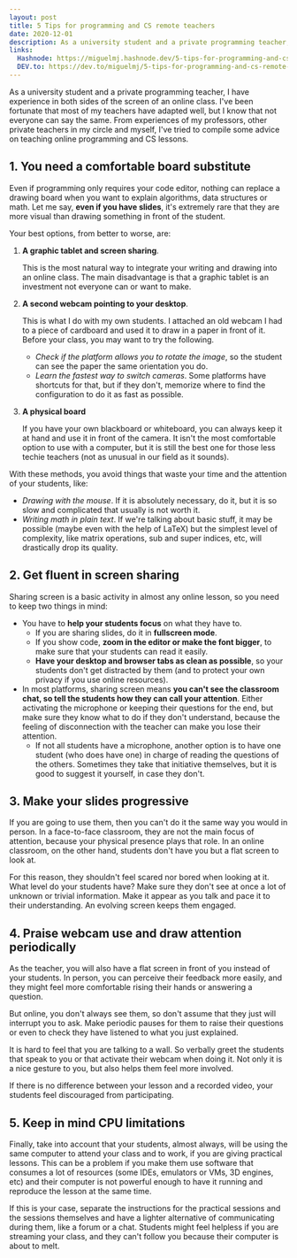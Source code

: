 ```yaml
---
layout: post
title: 5 Tips for programming and CS remote teachers
date: 2020-12-01
description: As a university student and a private programming teacher, I have experience in both sides of the...
links:
  Hashnode: https://miguelmj.hashnode.dev/5-tips-for-programming-and-cs-remote-teachers
  DEV.to: https://dev.to/miguelmj/5-tips-for-programming-and-cs-remote-teachers-1gg7
---
```

As a university student and a private programming teacher, I have experience in both sides of the screen of an online class. I've been fortunate that most of my teachers have adapted well, but I know that not everyone can say the same. From experiences of my professors, other private teachers in my circle and myself, I've tried to compile some advice on teaching online programming and CS lessons.

## 1. You need a comfortable board substitute
 
Even if programming only requires your code editor, nothing can replace a drawing board when you want to explain algorithms, data structures or math. Let me say, **even if you have slides**, it's extremely rare that they are more visual than drawing something in front of the student.

Your best options, from better to worse, are:

1. **A graphic tablet and screen sharing**. 

    This is the most natural way to integrate your writing and drawing into an online class. The main disadvantage is that a graphic tablet is an investment not everyone can or want to make.

2. **A second webcam pointing to your desktop**.

    This is what I do with my own students. I attached an old webcam I had to a piece of cardboard and used it to draw in a paper in front of it. 
    Before your class, you may want to try the following.
    - _Check if the platform allows you to rotate the image_, so the student can see the paper the same orientation you do.
    - _Learn the fastest way to switch cameras_. Some platforms have shortcuts for that, but if they don't, memorize where to find the configuration to do it as fast as possible.

3. **A physical board**

    If you have your own blackboard or whiteboard, you can always keep it at hand and use it in front of the camera. It isn't the most comfortable option to use with a computer, but it is still the best one for those less techie teachers (not as unusual in our field as it sounds).

With these methods, you avoid things that waste your time and the attention of your students, like:

- _Drawing with the mouse_. If it is absolutely necessary, do it, but it is so slow and complicated that usually is not worth it.
- _Writing math in plain text_. If we're talking about basic stuff, it may be possible (maybe even with the help of LaTeX) but the simplest level of complexity, like matrix operations, sub and super indices, etc, will drastically drop its quality.

## 2. Get fluent in screen sharing

Sharing screen is a basic activity in almost any online lesson, so you need to keep two things in mind:

- You have to **help your students focus** on what they have to.
  - If you are sharing slides, do it in **fullscreen mode**.
  - If you show code, **zoom in the editor or make the font bigger**, to make sure that your students can read it easily.
  - **Have your desktop and browser tabs as clean as possible**, so your students don't get distracted by them (and to protect your own privacy if you use online resources).
- In most platforms, sharing screen means **you can't see the classroom chat, so tell the students how they can call your attention**. Either activating the microphone or keeping their questions for the end, but make sure they know what to do if they don't understand, because the feeling of disconnection with the teacher can make you lose their attention.
  - If not all students have a microphone, another option is to have one student (who does have one) in charge of reading the questions of the others. Sometimes they take that initiative themselves, but it is good to suggest it yourself, in case they don't.

## 3. Make your slides progressive

If you are going to use them, then you can't do it the same way you would in person. In a face-to-face classroom, they are not the main focus of attention, because your physical presence plays that role. In an online classroom, on the other hand, students don't have you but a flat screen to look at.

For this reason, they shouldn't feel scared nor bored when looking at it. What level do your students have? Make sure they don't see at once a lot of unknown or trivial information. Make it appear as you talk and pace it to their understanding. An evolving screen keeps them engaged.

## 4. Praise webcam use and draw attention periodically 

As the teacher, you will also have a flat screen in front of you instead of your students. In person, you can perceive their feedback more easily, and they might feel more comfortable rising their hands or answering a question.

But online, you don't always see them, so don't assume that they just will interrupt you to ask. Make periodic pauses for them to raise their questions or even to check they have listened to what you just explained.

It is hard to feel that you are talking to a wall. So verbally greet the students that speak to you or that activate their webcam when doing it. Not only it is a nice gesture to you, but also helps them feel more involved.

If there is no difference between your lesson and a recorded video, your students feel discouraged from participating.

## 5. Keep in mind CPU limitations

Finally, take into account that your students, almost always, will be using the same computer to attend your class and to work, if you are giving practical lessons. This can be a problem if you make them use software that consumes a lot of resources (some IDEs, emulators or VMs, 3D engines, etc) and their computer is not powerful enough to have it running and reproduce the lesson at the same time.

If this is your case, separate the instructions for the practical sessions and the sessions themselves and have a lighter alternative of communicating during them, like a forum or a chat. Students might feel helpless if you are streaming your class, and they can't follow you because their computer is about to melt.



